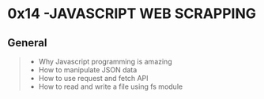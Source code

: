  # 0x14 -JAVASCRIPT WEB SCRAPPING

 ## General

>- Why Javascript programming is amazing
>- How to manipulate JSON data
>- How to use request and fetch API
>- How to read and write a file using fs module
